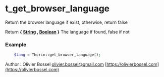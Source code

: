 # t_get_browser_language

Return the browser language if exist, otherwise, return false


Return **{ [String](http://php.net/manual/en/language.types.string.php) , [Boolean](http://php.net/manual/en/language.types.boolean.php) }** The language if found, false if not

### Example
```php
	$lang = Thorin::get_browser_language();
```
Author : Olivier Bossel [olivier.bossel@gmail.com](mailto:olivier.bossel@gmail.com) [https://olivierbossel.com](https://olivierbossel.com)